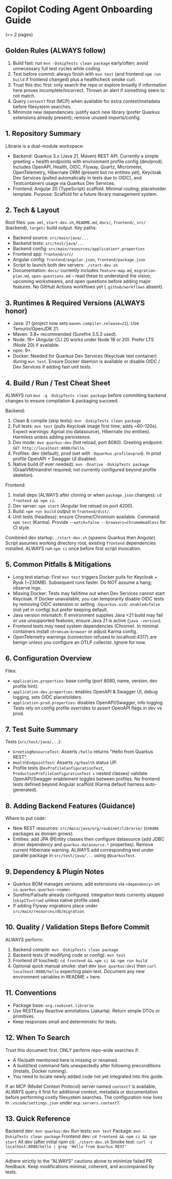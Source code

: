 # Copilot Coding Agent Onboarding Guide

(<= 2 pages)

## Golden Rules (ALWAYS follow)
1. Build fast: run `mvn -DskipTests clean package` early/often; avoid unnecessary full test cycles while coding.
2. Test before commit: always finish with `mvn test` (and frontend `npm run build` if frontend changed) plus a healthcheck smoke curl.
3. Trust this doc first: only search the repo or explore broadly if information here proves incomplete/incorrect. Thrown an alert if something seem to not match.
4. Query `context7` first (MCP) when available for extra context/metadata before filesystem searches.
5. Minimize new dependencies: justify each new library (prefer Quarkus extensions already present); remove unused imports/config.


## 1. Repository Summary
Librarie is a dual-module workspace:
- Backend: Quarkus 3.x (Java 21, Maven) REST API. Currently a simple greeting + health endpoints with environment profile config (dev/prod). Includes OpenAPI, Health, OIDC, Flyway, Quartz, Micrometer, OpenTelemetry, Hibernate ORM (present but no entities yet), Keycloak Dev Services (pulled automatically in tests due to OIDC), and Testcontainers usage via Quarkus Dev Services.
- Frontend: Angular 20 (TypeScript) scaffold. Minimal routing; placeholder template.
Purpose: Scaffold for a future library management system.

## 2. Tech & Layout
Root files: `pom.xml`, `start-dev.sh`, `README.md`, `docs/`, `frontend/`, `src/` (backend), `target/` build output.
Key paths:
- Backend source: `src/main/java/...`
- Backend tests: `src/test/java/...`
- Backend config: `src/main/resources/application*.properties`
- Frontend app: `frontend/src/`
- Angular config: `frontend/angular.json`, `frontend/package.json`
- Script to launch both dev servers: `./start-dev.sh`
- Documentation: `docs/` currently includes `feature-map.md`, `migration-plan.md`, `open-questions.md` – read these to understand the vision, upcoming workstreams, and open questions before adding major features.
No GitHub Actions workflows yet (`.github/workflows` absent).

## 3. Runtimes & Required Versions (ALWAYS honor)
- Java: 21 (project now sets `maven.compiler.release=21`). Use Temurin/OpenJDK 21.
- Maven: 3.8+ recommended (Surefire 3.5.3 used).
- Node: 18+ (Angular CLI 20 works under Node 18 or 20). Prefer LTS (Node 20) if available.
- npm: 9+.
- Docker: Needed for Quarkus Dev Services (Keycloak test container) during `mvn test`. Ensure Docker daemon is available or disable OIDC / Dev Services if adding fast unit tests.

## 4. Build / Run / Test Cheat Sheet
ALWAYS run `mvn -q -DskipTests clean package` before committing backend changes to ensure compilation & packaging succeed.

Backend:
1. Clean & compile (skip tests): `mvn -DskipTests clean package`
2. Full tests: `mvn test` (pulls Keycloak image first time; adds ~60–120s). Expect warnings: Agroal (no datasource), Hibernate (no entities). Harmless unless adding persistence.
3. Dev mode: `mvn quarkus:dev` (hot reload, port 8080). Greeting endpoint: `GET http://localhost:8080/hello`.
4. Profiles: dev (default), prod (set with `-Dquarkus.profile=prod`). In prod profile OpenAPI + Swagger UI disabled.
5. Native build (if ever needed): `mvn -Dnative -DskipTests package` (GraalVM/mandrel required; not currently configured beyond profile skeleton).

Frontend:
1. Install deps (ALWAYS after cloning or when `package.json` changes): `cd frontend && npm ci`.
2. Dev server: `npm start` (Angular live reload on port 4200).
3. Build: `npm run build` output in `frontend/dist/`.
4. Unit tests (headless): ensure Chrome/Chromium available. Command: `npm test` (Karma). Provide `--watch=false --browsers=ChromeHeadless` for CI style.

Combined dev startup: `./start-dev.sh` (spawns Quarkus then Angular). Script assumes working directory root, existing `frontend` dependencies installed. ALWAYS run `npm ci` once before first script invocation.

## 5. Common Pitfalls & Mitigations
- Long test startup: First `mvn test` triggers Docker pulls for Keycloak + Ryuk (~230MB). Subsequent runs faster. Do NOT assume a hang; observe logs.
- Missing Docker: Tests may fail/time out when Dev Services cannot start Keycloak. If Docker unavailable, you can temporarily disable OIDC tests by removing OIDC extension or setting `-Dquarkus.oidc.enabled=false` (not yet in config) but prefer keeping default.
- Java version mismatch: If environment supplies Java <21 build may fail or use unsupported features; ensure Java 21 is active (`java -version`).
- Frontend tests may need system dependencies (Chrome). In minimal containers install `chromium-browser` or adjust Karma config.
- OpenTelemetry warnings (connection refused to localhost:4317) are benign unless you configure an OTLP collector. Ignore for now.

## 6. Configuration Overview
Files:
- `application.properties`: base config (port 8080, name, version, dev profile hint).
- `application-dev.properties`: enables OpenAPI & Swagger UI, debug logging, sets OIDC placeholders.
- `application-prod.properties`: disables OpenAPI/Swagger, info logging.
Tests rely on config profile overrides to assert OpenAPI flags in dev vs prod.

## 7. Test Suite Summary
Tests (`src/test/java/...`):
- `GreetingResourceTest`: Asserts `/hello` returns "Hello from Quarkus REST".
- `HealthEndpointTest`: Asserts `/q/health` status UP.
- Profile tests (`DevProfileConfigurationTest`, `ProductionProfileConfigurationTest` + nested classes) validate OpenAPI/Swagger enablement toggles between profiles.
No frontend tests defined beyond Angular scaffold (Karma default harness auto-generated).

## 8. Adding Backend Features (Guidance)
Where to put code:
- New REST resources: `src/main/java/org/roubinet/librarie/` (create packages as domain grows).
- Entities: add JPA @Entity classes then configure datasource (add JDBC driver dependency and `quarkus.datasource.*` properties). Remove current Hibernate warning.
ALWAYS add corresponding test under parallel package in `src/test/java/...` using `@QuarkusTest`.

## 9. Dependency & Plugin Notes
- Quarkus BOM manages versions; add extensions via `<dependency>` on `io.quarkus:quarkus-<name>`.
- Surefire/Failsafe already configured. Integration tests currently skipped (`skipITs=true`) unless native profile used.
- If adding Flyway migrations place under `src/main/resources/db/migration`.

## 10. Quality / Validation Steps Before Commit
ALWAYS perform:
1. Backend compile: `mvn -DskipTests clean package`
2. Backend tests (if modifying code or config): `mvn test`
3. Frontend (if touched): `cd frontend && npm ci && npm run build`
4. Optional quick manual smoke: start dev (`mvn quarkus:dev`) then `curl localhost:8080/hello` expecting plain text.
Document any new environment variables in README + here.

## 11. Conventions
- Package base: `org.roubinet.librarie`.
- Use RESTEasy Reactive annotations (Jakarta). Return simple DTOs or primitives.
- Keep responses small and deterministic for tests.

## 12. When To Search
Trust this document first. ONLY perform repo-wide searches if:
- A file/path mentioned here is missing or renamed.
- A build/test command fails unexpectedly after following preconditions (installs, Docker running).
- You need to locate newly added code not yet integrated into this guide.

If an MCP (Model Context Protocol) server named `context7` is available, ALWAYS query it first for additional context, metadata or documentation before performing costly filesystem searches. The configuration now lives in `.vscode/settings.json` under `mcp.servers.context7`.

## 13. Quick Reference
Backend dev: `mvn quarkus:dev`
Run tests: `mvn test`
Package: `mvn -DskipTests clean package`
Frontend dev: `cd frontend && npm ci && npm start`
All dev (after initial npm ci): `./start-dev.sh`
Smoke test: `curl -s localhost:8080/hello | grep 'Hello from Quarkus REST'`

---
Adhere strictly to the "ALWAYS" cautions above to minimize failed PR feedback. Keep modifications minimal, coherent, and accompanied by tests.
